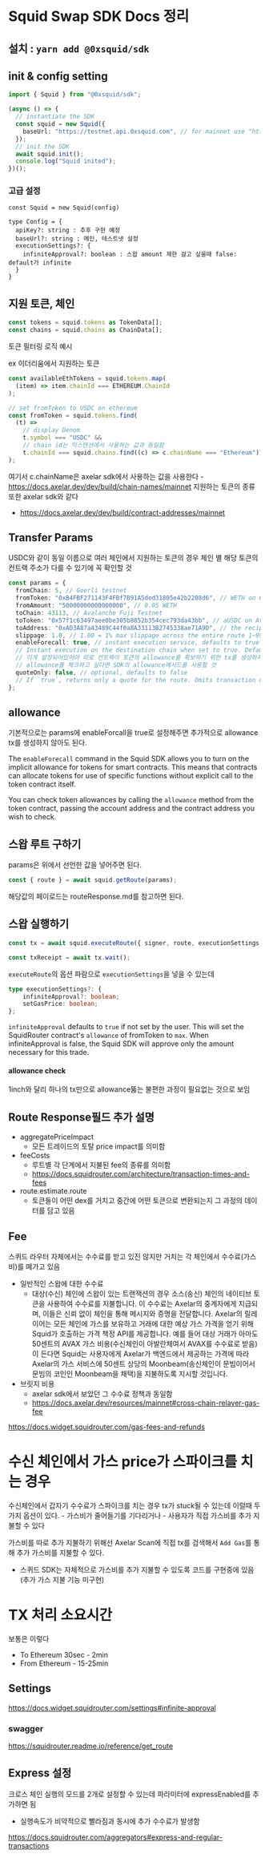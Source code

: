 # Squid Swap SDK Docs 정리

## 설치 : `yarn add @0xsquid/sdk`

## init & config setting

```ts
import { Squid } from "@0xsquid/sdk";

(async () => {
  // instantiate the SDK
  const squid = new Squid({
    baseUrl: "https://testnet.api.0xsquid.com", // for mainnet use "https://api.0xsquid.com"
  });
  // init the SDK
  await squid.init();
  console.log("Squid inited");
})();
```

### 고급 설정

```
const Squid = new Squid(config)

type Config = {
  apiKey?: string : 추후 구현 예정
  baseUrl?: string : 메인, 테스트넷 설정
  executionSettings?: {
    infiniteApproval?: boolean : 스왑 amount 제한 걸고 싶을때 false: default가 infinite
  }
}
```

## 지원 토큰, 체인

```ts
const tokens = squid.tokens as TokenData[];
const chains = squid.chains as ChainData[];
```

토큰 필터링 로직 예시

ex 이더리움에서 지원하는 토큰

```ts
const availableEthTokens = squid.tokens.map(
  (item) => item.chainId === ETHEREUM.ChainId
);
```

```ts
// set fromToken to USDC on ethereum
const fromToken = squid.tokens.find(
  (t) =>
    // display Denom
    t.symbol === "USDC" &&
    // chain id는 익스텐션에서 사용하는 값과 동일함
    t.chainId === squid.chains.find((c) => c.chainName === "Ethereum")?.chainId
);
```

여기서 c.chainName은 axelar sdk에서 사용하는 값을 사용한다 - https://docs.axelar.dev/dev/build/chain-names/mainnet
지원하는 토큰의 종류 또한 axelar sdk와 같다  
 - https://docs.axelar.dev/dev/build/contract-addresses/mainnet

## Transfer Params

USDC와 같이 동일 이름으로 여러 체인에서 지원하는 토큰의 경우 체인 별 해당 토큰의 컨트랙 주소가 다를 수 있기에 꼭 확인할 것

```ts
const params = {
  fromChain: 5, // Goerli testnet
  fromToken: "0xB4FBF271143F4FBf7B91A5ded31805e42b2208d6", // WETH on Goerli
  fromAmount: "50000000000000000", // 0.05 WETH
  toChain: 43113, // Avalanche Fuji Testnet
  toToken: "0x57f1c63497aee0be305b8852b354cec793da43bb", // aUSDC on Avalanche Fuji Testnet
  toAddress: "0xAD3A87a43489C44f0a8A33113B2745338ae71A9D", // the recipient of the trade
  slippage: 1.0, // 1.00 = 1% max slippage across the entire route 1~99.9까지 설정 가능
  enableForecall: true, // instant execution service, defaults to true
  // Instant execution on the destination chain when set to true. Defaults to true.
  // 이게 설정되어있어야 따로 컨트랙이 토큰의 allowance를 확보하기 위한 tx를 생성하지 않아도 된다
  // allowance를 체크하고 싶다면 SDK의 allowance메서드를 사용할 것
  quoteOnly: false, // optional, defaults to false
  // If `true`, returns only a quote for the route. Omits transaction data needed for execution. Defaults to `false
};
```

## allowance

기본적으로는 params에 enableForcall을 true로 설정해주면 추가적으로 allowance tx를 생성하지 않아도 된다.

The `enableForecall` command in the Squid SDK allows you to turn on the implicit allowance for tokens for smart contracts. This means that contracts can allocate tokens for use of specific functions without explicit call to the token contract itself.

You can check token allowances by calling the `allowance` method from the token contract, passing the account address and the contract address you wish to check.

## 스왑 루트 구하기

params은 위에서 선언한 값을 넣어주면 된다.

```ts
const { route } = await squid.getRoute(params);
```

해당값의 페이로드는 routeResponse.md를 참고하면 된다.

## 스왑 실행하기

```ts
const tx = await squid.executeRoute({ signer, route, executionSettings });

const txReceipt = await tx.wait();
```

`executeRoute`의 옵션 파람으로 `executionSettings`을 넣을 수 있는데

```ts
type executionSettings?: {
    infiniteApproval?: boolean;
    setGasPrice: boolean;
};
```

`infiniteApproval` defaults to `true` if not set by the user. This will set the SquidRouter contract's `allowance` of fromToken to `max`.
When infiniteApproval is false, the Squid SDK will approve only the amount necessary for this trade.

#### allowance check

1inch와 달리 하나의 tx만으로 allowance뚫는 불편한 과정이 필요없는 것으로 보임

## Route Response필드 추가 설명

- aggregatePriceImpact
  - 모든 트레이드의 토탈 price impact를 의미함
- feeCosts
  - 루트별 각 단계에서 지불된 fee의 종류를 의미함
  - https://docs.squidrouter.com/architecture/transaction-times-and-fees
- route.estimate.route
  - 토큰들이 어떤 dex를 거치고 중간에 어떤 토큰으로 변환되는지 그 과정의 데이터를 담고 있음

## Fee

스퀴드 라우터 자체에서는 수수료를 받고 있진 않지만 거치는 각 체인에서 수수료(가스비)를 뗴가고 있음

- 일반적인 스왑에 대한 수수료
  - 대상(수신) 체인에 스왑이 있는 트랜잭션의 경우 소스(송신) 체인의 네이티브 토큰을 사용하여 수수료를 지불합니다. 이 수수료는 Axelar의 중계자에게 지급되며, 이들은 신뢰 없이 체인을 통해 메시지와 증명을 전달합니다. Axelar의 릴레이어는 모든 체인에 가스를 보유하고 거래에 대한 예상 가스 가격을 얻기 위해 Squid가 호출하는 가격 책정 API를 제공합니다. 예를 들어 대상 거래가 아마도 50센트의 AVAX 가스 비용(수신체인이 아발란체여서 AVAX를 수수료로 받음)이 든다면 Squid는 사용자에게 Axelar가 백엔드에서 제공하는 가격에 따라 Axelar의 가스 서비스에 50센트 상당의 Moonbeam(송신체인이 문빔이어서 문빔의 코인인 Moonbeam을 채택)을 지불하도록 지시할 것입니다.
- 브릿지 비용
  - axelar sdk에서 보았던 그 수수료 정책과 동일함
  - https://docs.axelar.dev/resources/mainnet#cross-chain-relayer-gas-fee

https://docs.widget.squidrouter.com/gas-fees-and-refunds

# 수신 체인에서 가스 price가 스파이크를 치는 경우

수신체인에서 갑자기 수수료가 스파이크를 치는 경우 tx가 stuck될 수 있는데
이럴때 두가지 옵션이 있다. - 가스비가 줄어들기를 기다리거나 - 사용자가 직접 가스비를 추가 지불할 수 있다

가스비를 따로 추가 지불하기 위해선 Axelar Scan에 직접 tx를 검색해서 `Add Gas`를 통해 추가 가스비를 지불할 수 있다.

- 스퀴드 SDK는 자체적으로 가스비를 추가 지불할 수 있도록 코드를 구현중에 있음(추가 가스 지불 기능 미구현)

# TX 처리 소요시간

보통은 이렇다

- To Ethereum 30sec - 2min
- From Ethereum - 15-25min

## Settings

https://docs.widget.squidrouter.com/settings#infinite-approval

### swagger

https://squidrouter.readme.io/reference/get_route

## Express 설정

크로스 체인 실행의 모드를 2개로 설정할 수 있는데 파라미터에 expressEnabled를 추가하면 됨

- 실행속도가 비약적으로 빨라짐과 동시에 추가 수수료가 발생함

https://docs.squidrouter.com/aggregators#express-and-regular-transactions
